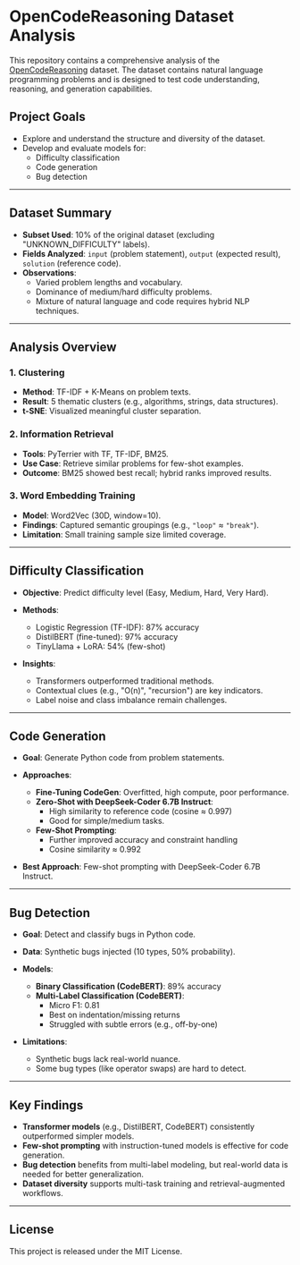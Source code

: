 # OpenCodeReasoning Dataset Analysis

This repository contains a comprehensive analysis of the [OpenCodeReasoning](https://huggingface.co/datasets/THUDM/OpenCodeReasoning) dataset. The dataset contains natural language programming problems and is designed to test code understanding, reasoning, and generation capabilities.

## Project Goals

- Explore and understand the structure and diversity of the dataset.
- Develop and evaluate models for:
  - Difficulty classification
  - Code generation
  - Bug detection

---

## Dataset Summary

- **Subset Used**: 10% of the original dataset (excluding "UNKNOWN_DIFFICULTY" labels).
- **Fields Analyzed**: `input` (problem statement), `output` (expected result), `solution` (reference code).
- **Observations**:
  - Varied problem lengths and vocabulary.
  - Dominance of medium/hard difficulty problems.
  - Mixture of natural language and code requires hybrid NLP techniques.

---

## Analysis Overview

### 1. Clustering

- **Method**: TF-IDF + K-Means on problem texts.
- **Result**: 5 thematic clusters (e.g., algorithms, strings, data structures).
- **t-SNE**: Visualized meaningful cluster separation.

### 2. Information Retrieval

- **Tools**: PyTerrier with TF, TF-IDF, BM25.
- **Use Case**: Retrieve similar problems for few-shot examples.
- **Outcome**: BM25 showed best recall; hybrid ranks improved results.

### 3. Word Embedding Training

- **Model**: Word2Vec (30D, window=10).
- **Findings**: Captured semantic groupings (e.g., `"loop"` ≈ `"break"`).
- **Limitation**: Small training sample size limited coverage.

---

## Difficulty Classification

- **Objective**: Predict difficulty level (Easy, Medium, Hard, Very Hard).
- **Methods**:
  - Logistic Regression (TF-IDF): 87% accuracy
  - DistilBERT (fine-tuned): 97% accuracy
  - TinyLlama + LoRA: 54% (few-shot)

- **Insights**:
  - Transformers outperformed traditional methods.
  - Contextual clues (e.g., "O(n)", "recursion") are key indicators.
  - Label noise and class imbalance remain challenges.

---

## Code Generation

- **Goal**: Generate Python code from problem statements.

- **Approaches**:
  - **Fine-Tuning CodeGen**: Overfitted, high compute, poor performance.
  - **Zero-Shot with DeepSeek-Coder 6.7B Instruct**:
    - High similarity to reference code (cosine ≈ 0.997)
    - Good for simple/medium tasks.
  - **Few-Shot Prompting**:
    - Further improved accuracy and constraint handling
    - Cosine similarity ≈ 0.992

- **Best Approach**: Few-shot prompting with DeepSeek-Coder 6.7B Instruct.

---

## Bug Detection

- **Goal**: Detect and classify bugs in Python code.

- **Data**: Synthetic bugs injected (10 types, 50% probability).

- **Models**:
  - **Binary Classification (CodeBERT)**: 89% accuracy
  - **Multi-Label Classification (CodeBERT)**:
    - Micro F1: 0.81
    - Best on indentation/missing returns
    - Struggled with subtle errors (e.g., off-by-one)

- **Limitations**:
  - Synthetic bugs lack real-world nuance.
  - Some bug types (like operator swaps) are hard to detect.

---

## Key Findings

- **Transformer models** (e.g., DistilBERT, CodeBERT) consistently outperformed simpler models.
- **Few-shot prompting** with instruction-tuned models is effective for code generation.
- **Bug detection** benefits from multi-label modeling, but real-world data is needed for better generalization.
- **Dataset diversity** supports multi-task training and retrieval-augmented workflows.

---

## License

This project is released under the MIT License.
